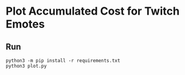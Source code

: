 # Plot Accumulated Cost for Twitch Emotes

## Run
```
python3 -m pip install -r requirements.txt
python3 plot.py
```
